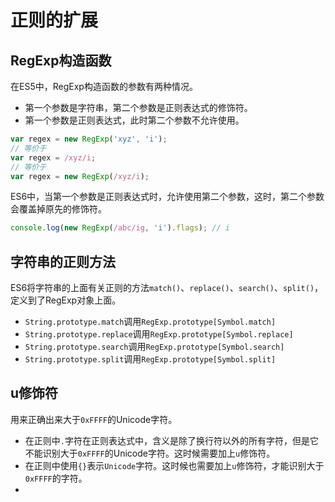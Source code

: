 # 正则的扩展

## RegExp构造函数

在ES5中，RegExp构造函数的参数有两种情况。

* 第一个参数是字符串，第二个参数是正则表达式的修饰符。
* 第一个参数是正则表达式，此时第二个参数不允许使用。

```javascript
var regex = new RegExp('xyz', 'i');
// 等价于
var regex = /xyz/i;
// 等价于
var regex = new RegExp(/xyz/i);
```

ES6中，当第一个参数是正则表达式时，允许使用第二个参数，这时，第二个参数会覆盖掉原先的修饰符。

```javascript
console.log(new RegExp(/abc/ig, 'i').flags); // i
```

## 字符串的正则方法

ES6将字符串的上面有关正则的方法`match()`、`replace()`、`search()`、`split()`，定义到了RegExp对象上面。

* `String.prototype.match`调用`RegExp.prototype[Symbol.match]`
* `String.prototype.replace`调用`RegExp.prototype[Symbol.replace]`
* `String.prototype.search`调用`RegExp.prototype[Symbol.search]`
* `String.prototype.split`调用`RegExp.prototype[Symbol.split]`

## u修饰符

用来正确出来大于`0xFFFF`的Unicode字符。

* 在正则中`.`字符在正则表达式中，含义是除了换行符以外的所有字符，但是它不能识别大于`0xFFFF`的Unicode字符。这时候需要加上`u`修饰符。
* 在正则中使用`{}`表示`Unicode`字符。这时候也需要加上`u`修饰符，才能识别大于`0xFFFF`的字符。
* 



